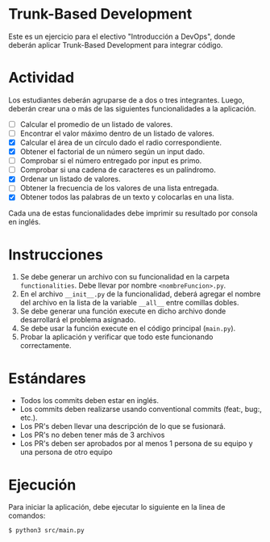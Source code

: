 # Trunk-Based Development

Este es un ejercicio para el electivo "Introducción a DevOps", donde deberán aplicar Trunk-Based Development para integrar código.

# Actividad

Los estudiantes deberán agruparse de a dos o tres integrantes. Luego, deberán crear una o más de las siguientes funcionalidades a la aplicación.

- [ ] Calcular el promedio de un listado de valores.
- [ ] Encontrar el valor máximo dentro de un listado de valores.
- [X] Calcular el área de un círculo dado el radio correspondiente.
- [X] Obtener el factorial de un número según un input dado.
- [ ] Comprobar si el número entregado por input es primo.
- [ ] Comprobar si una cadena de caracteres es un palíndromo.
- [X] Ordenar un listado de valores.
- [ ] Obtener la frecuencia de los valores de una lista entregada.
- [X] Obtener todos las palabras de un texto y colocarlas en una lista.

Cada una de estas funcionalidades debe imprimir su resultado por consola en inglés.

# Instrucciones

1. Se debe generar un archivo con su funcionalidad en la carpeta `functionalities`. Debe llevar por nombre `<nombreFuncion>.py`.
2. En el archivo `__init__.py` de la funcionalidad, deberá agregar el nombre del archivo en la lista de la variable `__all__` entre comillas dobles.
3. Se debe generar una función execute en dicho archivo donde desarrollará el problema asignado.
4. Se debe usar la función execute en el código principal (`main.py`).
5. Probar la aplicación y verificar que todo este funcionando correctamente.

# Estándares

- Todos los commits deben estar en inglés.
- Los commits deben realizarse usando conventional commits (feat:, bug:, etc.).
- Los PR's deben llevar una descripción de lo que se fusionará.
- Los PR's no deben tener más de 3 archivos
- Los PR's deben ser aprobados por al menos 1 persona de su equipo y una persona de otro equipo

# Ejecución

Para iniciar la aplicación, debe ejecutar lo siguiente en la linea de comandos:

```bash
$ python3 src/main.py
```
